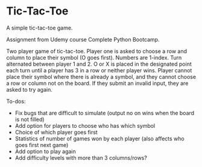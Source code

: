 # Tic-Tac-Toe
A simple tic-tac-toe game.  

Assignment from Udemy course Complete Python Bootcamp.  

Two player game of tic-tac-toe. Player one is asked to choose a row and column to place their symbol (O goes first). Numbers are 1-index. Turn alternated between player 1 and 2. O or X is placed in the designated point each turn until a player has 3 in a row or neither player wins. Player cannot place their symbol where there is already a symbol, and they cannot choose a row or column not on the board. If they submit an invalid input, they are asked to try again. 

To-dos:
* Fix bugs that are difficult to simulate (output no on wins when the board is not filled)
* Add option for players to choose who has which symbol
* Choice of which player goes first
* Statistics of number of games won by each player (also affects who goes first next game)
* Add option to play again
* Add difficulty levels with more than 3 columns/rows?
